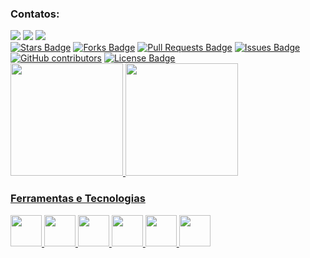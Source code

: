 ### Contatos:

<div>
<a href="https://instagram.com/lussandrocunha" target="_blank"><img src="https://img.shields.io/badge/-Instagram-%23E4405F?style=for-the-badge&logo=instagram&logoColor=white" target="_blank"></a>
<a href = "mailto:lussandro@gmail.com"><img src="https://img.shields.io/badge/Gmail-D14836?style=for-the-badge&logo=gmail&logoColor=white" target="_blank"></a>
<a href="https://www.linkedin.com/in/lussandroilha" target="_blank"><img src="https://img.shields.io/badge/-LinkedIn-%230077B5?style=for-the-badge&logo=linkedin&logoColor=white" target="_blank"></a>   
</div>
<a href="https://github.com/lussandro/lussandro/stargazers"><img src="https://img.shields.io/github/stars/lussandro/lussandro" alt="Stars Badge"/></a>
<a href="https://github.com/lussandro/lussandro/network/members"><img src="https://img.shields.io/github/forks/lussandro/lussandro" alt="Forks Badge"/></a>
<a href="https://github.com/lussandro/lussandro/pulls"><img src="https://img.shields.io/github/issues-pr/lussandro/lussandro" alt="Pull Requests Badge"/></a>
<a href="https://github.com/lussandro/lussandro/issues"><img src="https://img.shields.io/github/issues/lussandro/lussandro" alt="Issues Badge"/></a>
<a href="https://github.com/lussandro/lussandro/graphs/contributors"><img alt="GitHub contributors" src="https://img.shields.io/github/contributors/lussandro/lussandro?color=2b9348"></a>
<a href="https://github.com/lussandro/lussandro/blob/master/LICENSE"><img src="https://img.shields.io/github/license/lussandro/lussandro?color=2b9348" alt="License Badge"/></a>

<div>
<a href="https://github.com/lussandro">
<img height="180em" src="https://github-readme-stats.vercel.app/api/top-langs/?username=lussandro&layout=compact&langs_count=7&theme=dracula"/>
<img height="180em" src="https://github-readme-stats.vercel.app/api?username=lussandro&show_icons=true&theme=dracula&include_all_commits=true&count_private=true"/>
</div>
          
  ### Ferramentas e Tecnologias
<div>          
 <img src="https://cdn.jsdelivr.net/gh/devicons/devicon/icons/kubernetes/kubernetes-plain.svg"  width="50" height="50"/>
  <img src="https://cdn.jsdelivr.net/gh/devicons/devicon/icons/docker/docker-original.svg" width="50" height="50"/>
  <img src="https://cdn.jsdelivr.net/gh/devicons/devicon/icons/python/python-original.svg" width="50" height="50"/>
  <img src="https://cdn.jsdelivr.net/gh/devicons/devicon/icons/postgresql/postgresql-original-wordmark.svg" width="50" height="50"/>
  <img src="https://cdn.jsdelivr.net/gh/devicons/devicon/icons/mysql/mysql-original-wordmark.svg"  width="50" height="50"/>
  <img src="https://cdn.jsdelivr.net/gh/devicons/devicon/icons/linux/linux-original.svg"  width="50" height="50"/>
</div>        
